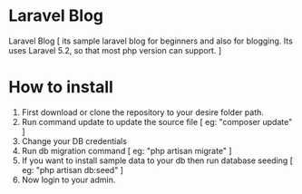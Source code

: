 # Laravel Blog
Laravel Blog [ its sample laravel blog for beginners and also for blogging. Its uses Laravel 5.2, so that most php version can support. ]

# How to install
1) First download or clone the repository to your desire folder path.
2) Run command update to update the source file [ eg: "composer update" ]
3) Change your DB credentials
4) Run db migration command [ eg: "php artisan migrate" ]    
5) If you want to install sample data to your db then run database seeding [ eg: "php artisan db:seed" ]    
6) Now login to your admin. 
